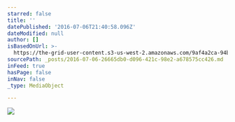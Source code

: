 ```yaml
---
starred: false
title: ''
datePublished: '2016-07-06T21:40:58.096Z'
dateModified: null
author: []
isBasedOnUrl: >-
  https://the-grid-user-content.s3-us-west-2.amazonaws.com/9af4a2ca-94b9-40ac-9ffa-52a5b04eaa73.jpg
sourcePath: _posts/2016-07-06-26665db0-d096-421c-98e2-a678575cc426.md
inFeed: true
hasPage: false
inNav: false
_type: MediaObject

---
```

![](https://the-grid-user-content.s3-us-west-2.amazonaws.com/9af4a2ca-94b9-40ac-9ffa-52a5b04eaa73.jpg)